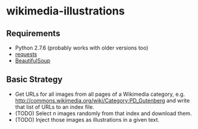 wikimedia-illustrations
=======================

Requirements
------------

*   Python 2.7.6 (probably works with older versions too)
*   [requests](http://docs.python-requests.org/)
*   [BeautifulSoup](http://www.crummy.com/software/BeautifulSoup/)

Basic Strategy
--------------

*   Get URLs for all images from all pages of a Wikimedia category, e.g.
    http://commons.wikimedia.org/wiki/Category:PD_Gutenberg
    and write that list of URLs to an index file.
*   (TODO) Select _n_ images randomly from that index and download them.
*   (TODO) Inject those images as illustrations in a given text.
